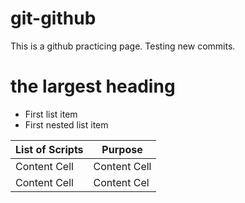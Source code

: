 # git-github
This is a github practicing page.  Testing new commits.

# the largest heading

- First list item
- First nested list item

List of Scripts  | Purpose
------------- | -------------
Content Cell  | Content Cell
Content Cell  | Content Cel
